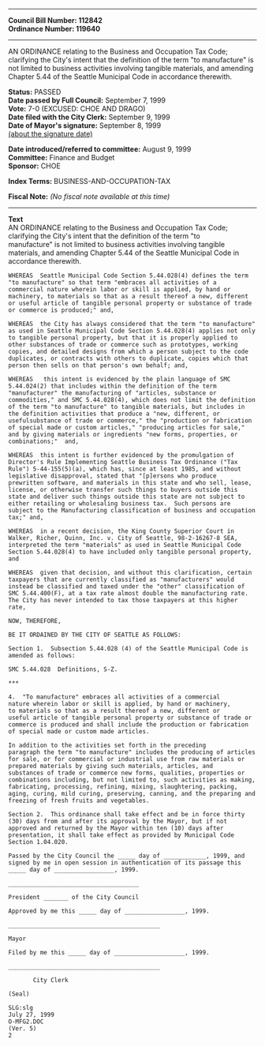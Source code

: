 * * * * *  
  
**Council Bill Number: [](#h0)[](#h2)112842**   
**Ordinance Number: 119640**  
  
* * * * *  
  
AN ORDINANCE relating to the Business and Occupation Tax Code; clarifying the City's intent that the definition of the term "to manufacture" is not limited to business activities involving tangible materials, and amending Chapter 5.44 of the Seattle Municipal Code in accordance therewith.  
  
**Status:** PASSED   
**Date passed by Full Council:** September 7, 1999   
**Vote:** 7-0 (EXCUSED: CHOE AND DRAGO)   
**Date filed with the City Clerk:** September 9, 1999   
**Date of Mayor's signature:** September 8, 1999   
[(about the signature date)](/~public/approvaldate.htm)   
  
  
**Date introduced/referred to committee:** August 9, 1999   
**Committee:** Finance and Budget   
**Sponsor:** CHOE   
  
**Index Terms:** BUSINESS-AND-OCCUPATION-TAX  
  
**Fiscal Note:** *(No fiscal note available at this time)*  
  
* * * * *  
  
**Text**  
    AN ORDINANCE relating to the Business and Occupation Tax Code;  
    clarifying the City's intent that the definition of the term "to  
    manufacture" is not limited to business activities involving tangible  
    materials, and amending Chapter 5.44 of the Seattle Municipal Code in  
    accordance therewith.  
  
    WHEREAS  Seattle Municipal Code Section 5.44.028(4) defines the term  
    "to manufacture" so that term "embraces all activities of a  
    commercial nature wherein labor or skill is applied, by hand or  
    machinery, to materials so that as a result thereof a new, different  
    or useful article of tangible personal property or substance of trade  
    or commerce is produced;" and,  
  
    WHEREAS  the City has always considered that the term "to manufacture"  
    as used in Seattle Municipal Code Section 5.44.028(4) applies not only  
    to tangible personal property, but that it is properly applied to  
    other substances of trade or commerce such as prototypes, working  
    copies, and detailed designs from which a person subject to the code  
    duplicates, or contracts with others to duplicate, copies which that  
    person then sells on that person's own behalf; and,  
  
    WHEREAS   this intent is evidenced by the plain language of SMC  
    5.44.024(2) that includes within the definition of the term  
    "manufacturer" the manufacturing of "articles, substance or  
    commodities," and SMC 5.44.028(4), which does not limit the definition  
    of the term "to manufacture" to tangible materials, but includes in  
    the definition activities that produce a "new, different, or  
    usefulsubstance of trade or commerce," the "production or fabrication  
    of special made or custom articles," "producing articles for sale,"  
    and by giving materials or ingredients "new forms, properties, or  
    combinations;"  and,  
  
    WHEREAS  this intent is further evidenced by the promulgation of  
    Director's Rule Implementing Seattle Business Tax Ordinance ("Tax  
    Rule") 5-44-155(5)(a), which has, since at least 1985, and without  
    legislative disapproval, stated that "[p]ersons who produce  
    prewritten software, and materials in this state and who sell, lease,  
    license, or otherwise transfer such things to buyers outside this  
    state and deliver such things outside this state are not subject to  
    either retailing or wholesaling business tax.  Such persons are  
    subject to the Manufacturing classification of business and occupation  
    tax;" and,  
  
    WHEREAS  in a recent decision, the King County Superior Court in  
    Walker, Richer, Quinn, Inc. v. City of Seattle, 98-2-16267-8 SEA,  
    interpreted the term "materials" as used in Seattle Municipal Code  
    Section 5.44.028(4) to have included only tangible personal property,  
    and  
  
    WHEREAS  given that decision, and without this clarification, certain  
    taxpayers that are currently classified as "manufacturers" would  
    instead be classified and taxed under the "other" classification of  
    SMC 5.44.400(F), at a tax rate almost double the manufacturing rate.  
    The City has never intended to tax those taxpayers at this higher  
    rate,  
  
    NOW, THEREFORE,  
  
    BE IT ORDAINED BY THE CITY OF SEATTLE AS FOLLOWS:  
  
    Section 1.  Subsection 5.44.028 (4) of the Seattle Municipal Code is  
    amended as follows:  
  
    SMC 5.44.028  Definitions, S-Z.  
  
    ***  
  
    4.  "To manufacture" embraces all activities of a commercial  
    nature wherein labor or skill is applied, by hand or machinery,   
    to materials so that as a result thereof a new, different or  
    useful article of tangible personal property or substance of trade or  
    commerce is produced and shall include the production or fabrication  
    of special made or custom made articles.  
  
    In addition to the activities set forth in the preceding  
    paragraph the term "to manufacture" includes the producing of articles  
    for sale, or for commercial or industrial use from raw materials or  
    prepared materials by giving such materials, articles, and  
    substances of trade or commerce new forms, qualities, properties or  
    combinations including, but not limited to, such activities as making,  
    fabricating, processing, refining, mixing, slaughtering, packing,  
    aging, curing, mild curing, preserving, canning, and the preparing and  
    freezing of fresh fruits and vegetables.  
  
    Section 2.  This ordinance shall take effect and be in force thirty  
    (30) days from and after its approval by the Mayor, but if not  
    approved and returned by the Mayor within ten (10) days after  
    presentation, it shall take effect as provided by Municipal Code  
    Section 1.04.020.  
  
    Passed by the City Council the _____ day of ____________, 1999, and  
    signed by me in open session in authentication of its passage this  
    _____ day of _________________, 1999.  
  
    _____________________________________  
  
    President _______ of the City Council  
  
    Approved by me this _____ day of _________________, 1999.  
  
    ___________________________________________  
  
    Mayor  
  
    Filed by me this _____ day of ____________________, 1999.  
  
    ___________________________________________  
  
           City Clerk  
  
    (Seal)  
  
    SLG:slg  
    July 27, 1999  
    O-MFG2.DOC  
    (Ver. 5)  
    2  
